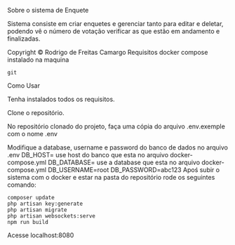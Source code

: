 Sobre o sistema de Enquete

Sistema consiste em criar enquetes e gerenciar tanto para editar e deletar, podendo vê o número de votação verificar as que estão em andamento e finalizadas.

Copyright © Rodrigo de Freitas Camargo
Requisitos
    docker compose instalado na maquina

    git

Como Usar

Tenha instalados todos os requisitos.

Clone o repositório.

No repositório clonado do projeto, faça uma cópia do arquivo .env.exemple com o nome .env

Modifique a database, username e password do banco de dados no arquivo .env
    DB_HOST= use host do banco que esta no arquivo docker-compose.yml 
    DB_DATABASE= use a database que esta no arquivo docker-compose.yml 
    DB_USERNAME=root
    DB_PASSWORD=abc123
Apoś subir o sistema com o docker e estar na pasta do repositório rode os seguintes comando:

    composer update
    php artisan key:generate
    php artisan migrate 
    php artisan websockets:serve
    npm run build

Acesse localhost:8080
